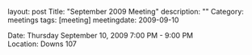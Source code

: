 layout: post
Title: "September 2009 Meeting"
description: ""
Category: meetings
tags: [meeting]
meetingdate: 2009-09-10

Date: Thursday September 10, 2009 7:00 PM - 9:00 PM                              
Location: Downs 107                                         
